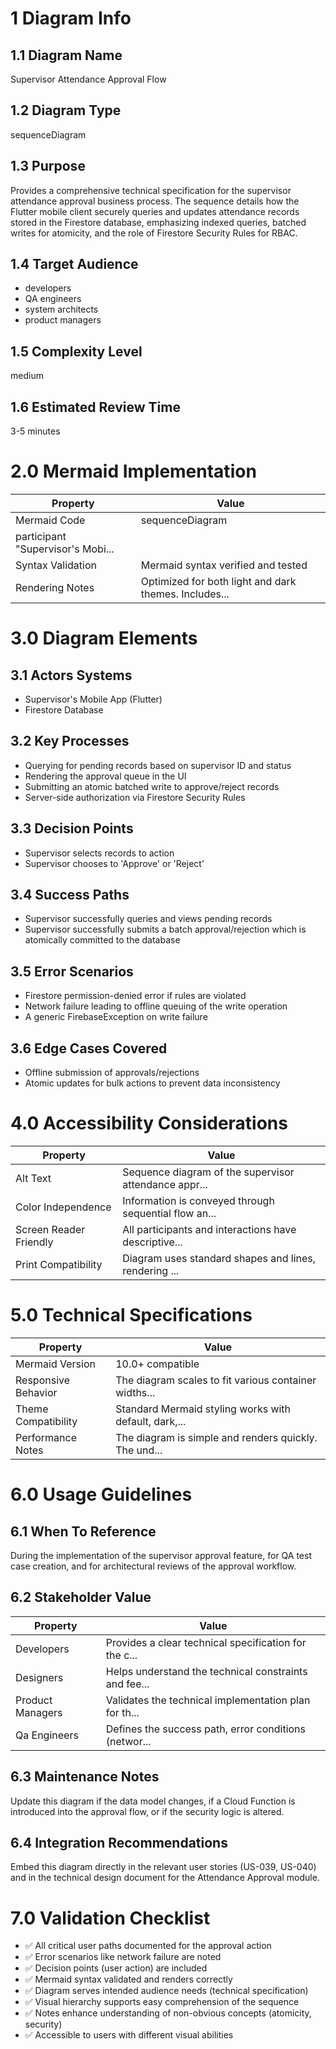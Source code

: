 # 1 Diagram Info

## 1.1 Diagram Name

Supervisor Attendance Approval Flow

## 1.2 Diagram Type

sequenceDiagram

## 1.3 Purpose

Provides a comprehensive technical specification for the supervisor attendance approval business process. The sequence details how the Flutter mobile client securely queries and updates attendance records stored in the Firestore database, emphasizing indexed queries, batched writes for atomicity, and the role of Firestore Security Rules for RBAC.

## 1.4 Target Audience

- developers
- QA engineers
- system architects
- product managers

## 1.5 Complexity Level

medium

## 1.6 Estimated Review Time

3-5 minutes

# 2.0 Mermaid Implementation

| Property | Value |
|----------|-------|
| Mermaid Code | sequenceDiagram
    participant "Supervisor's Mobi... |
| Syntax Validation | Mermaid syntax verified and tested |
| Rendering Notes | Optimized for both light and dark themes. Includes... |

# 3.0 Diagram Elements

## 3.1 Actors Systems

- Supervisor's Mobile App (Flutter)
- Firestore Database

## 3.2 Key Processes

- Querying for pending records based on supervisor ID and status
- Rendering the approval queue in the UI
- Submitting an atomic batched write to approve/reject records
- Server-side authorization via Firestore Security Rules

## 3.3 Decision Points

- Supervisor selects records to action
- Supervisor chooses to 'Approve' or 'Reject'

## 3.4 Success Paths

- Supervisor successfully queries and views pending records
- Supervisor successfully submits a batch approval/rejection which is atomically committed to the database

## 3.5 Error Scenarios

- Firestore permission-denied error if rules are violated
- Network failure leading to offline queuing of the write operation
- A generic FirebaseException on write failure

## 3.6 Edge Cases Covered

- Offline submission of approvals/rejections
- Atomic updates for bulk actions to prevent data inconsistency

# 4.0 Accessibility Considerations

| Property | Value |
|----------|-------|
| Alt Text | Sequence diagram of the supervisor attendance appr... |
| Color Independence | Information is conveyed through sequential flow an... |
| Screen Reader Friendly | All participants and interactions have descriptive... |
| Print Compatibility | Diagram uses standard shapes and lines, rendering ... |

# 5.0 Technical Specifications

| Property | Value |
|----------|-------|
| Mermaid Version | 10.0+ compatible |
| Responsive Behavior | The diagram scales to fit various container widths... |
| Theme Compatibility | Standard Mermaid styling works with default, dark,... |
| Performance Notes | The diagram is simple and renders quickly. The und... |

# 6.0 Usage Guidelines

## 6.1 When To Reference

During the implementation of the supervisor approval feature, for QA test case creation, and for architectural reviews of the approval workflow.

## 6.2 Stakeholder Value

| Property | Value |
|----------|-------|
| Developers | Provides a clear technical specification for the c... |
| Designers | Helps understand the technical constraints and fee... |
| Product Managers | Validates the technical implementation plan for th... |
| Qa Engineers | Defines the success path, error conditions (networ... |

## 6.3 Maintenance Notes

Update this diagram if the data model changes, if a Cloud Function is introduced into the approval flow, or if the security logic is altered.

## 6.4 Integration Recommendations

Embed this diagram directly in the relevant user stories (US-039, US-040) and in the technical design document for the Attendance Approval module.

# 7.0 Validation Checklist

- ✅ All critical user paths documented for the approval action
- ✅ Error scenarios like network failure are noted
- ✅ Decision points (user action) are included
- ✅ Mermaid syntax validated and renders correctly
- ✅ Diagram serves intended audience needs (technical specification)
- ✅ Visual hierarchy supports easy comprehension of the sequence
- ✅ Notes enhance understanding of non-obvious concepts (atomicity, security)
- ✅ Accessible to users with different visual abilities

